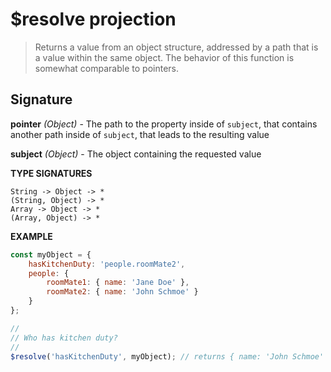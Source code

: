 # $resolve projection

> Returns a value from an object structure, addressed by a path that is a value within the same object. The behavior of this function is somewhat comparable to pointers.

## Signature

**pointer** *(Object)* - The path to the property inside of `subject`, that contains another path inside of `subject`, that leads to the resulting value

**subject** *(Object)* - The object containing the requested value

**TYPE SIGNATURES**
```
String -> Object -> *
(String, Object) -> *
Array -> Object -> *
(Array, Object) -> *
```

**EXAMPLE**
```js
const myObject = {
	hasKitchenDuty: 'people.roomMate2',
    people: {
        roomMate1: { name: 'Jane Doe' },
        roomMate2: { name: 'John Schmoe' }
    }
};

//
// Who has kitchen duty?
//
$resolve('hasKitchenDuty', myObject); // returns { name: 'John Schmoe' }
```
